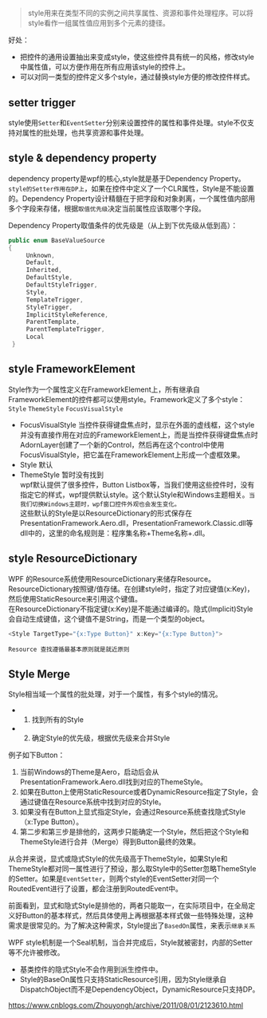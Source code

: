 #
> style用来在类型不同的实例之间共享属性、资源和事件处理程序。可以将style看作一组属性值应用到多个元素的捷径。  

好处：
- 把控件的通用设置抽出来变成style，使这些控件具有统一的风格，修改style中属性值，可以方便作用在所有应用该style的控件上。
- 可以对同一类型的控件定义多个style，通过替换style方便的修改控件样式。

## setter trigger
style使用`Setter`和`EventSetter`分别来设置控件的属性和事件处理。style不仅支持对属性的批处理，也共享资源和事件处理。  

## style & dependency property
dependency property是wpf的核心,style就是基于Dependency Property。`style的Setter作用在DP上`，如果在控件中定义了一个CLR属性，Style是不能设置的。Dependency Property设计精髓在于把字段和对象剥离，一个属性值内部用多个字段来存储，根据`取值优先级`决定当前属性应该取哪个字段。  

Dependency Property取值条件的优先级是（从上到下优先级从低到高）：
```C#
public enum BaseValueSource
{
     Unknown,
     Default,
     Inherited,
     DefaultStyle,
     DefaultStyleTrigger,
     Style,
     TemplateTrigger,
     StyleTrigger,
     ImplicitStyleReference,
     ParentTemplate,
     ParentTemplateTrigger,
     Local
 }
```

## style FrameworkElement
Style作为一个属性定义在FrameworkElement上，所有继承自FrameworkElement的控件都可以使用style。Framework定义了多个style：`Style` `ThemeStyle` `FocusVisualStyle`  

- FocusVisualStyle 当控件获得键盘焦点时，显示在外面的虚线框，这个style并没有直接作用在对应的FrameworkElement上，而是当控件获得键盘焦点时AdornLayer创建了一个新的Control，然后再在这个control中使用FocusVisualStyle，把它盖在FrameworkElement上形成一个虚框效果。
- Style 默认
- ThemeStyle 暂时没有找到  
    wpf默认提供了很多控件，Button Listbox等，当我们使用这些控件时，没有指定它的样式，wpf提供默认style。这个默认Style和Windows主题相关。`当我们切换Windows主题时，wpf窗口控件外观也会发生变化。`  
    这些默认的Style是以ResourceDictionary的形式保存在PresentationFramework.Aero.dll，PresentationFramework.Classic.dll等dll中的，这里的命名规则是：程序集名称+Theme名称+.dll。

## style ResourceDictionary
WPF 的Resource系统使用ResourceDictionary来储存Resource。ResourceDictionary按照键/值存储。在创建style时，指定了对应键值(x:Key)，然后使用StaticResource来引用这个键值。  
在ResourceDictionary不指定键(x:Key)是不能通过编译的。隐式(Implicit)Style会自动生成键值，这个键值不是String，而是一个类型的object。
```C#
<Style TargetType="{x:Type Button}" x:Key="{x:Type Button}">
```
`Resource 查找遵循最基本原则就是就近原则`

## Style Merge
Style相当域一个属性的批处理，对于一个属性，有多个style的情况。
- 1. 找到所有的Style
- 2. 确定Style的优先级，根据优先级来合并Style  

例子如下Button：  
1. 当前Windows的Theme是Aero，启动后会从PresentationFramework.Aero.dll找到对应的ThemeStyle。
2. 如果在Button上使用StaticResource或者DynamicResource指定了Style，会通过键值在Resource系统中找到对应的Style。
3. 如果没有在Button上显式指定Style，会通过Resource系统查找隐式Style（x:Type Button）。
4. 第二步和第三步是排他的，这两步只能确定一个Style，然后把这个Style和ThemeStyle进行合并（Merge）得到Button最终的效果。  

从合并来说，显式或隐式Style的优先级高于ThemeStyle，如果Style和ThemeStyle都对同一属性进行了预设，那么取Style中的Setter忽略ThemeStyle的Setter。如果是`EventSetter`，则两个style的EventSetter对同一个RoutedEvent进行了设置，都会注册到RoutedEvent中。  

前面看到，显式和隐式Style是排他的，两者只能取一，在实际项目中，在全局定义好Button的基本样式，然后具体使用上再根据基本样式做一些特殊处理，这种需求是很常见的。为了解决这种需求，Style提出了`BasedOn`属性，来表示`继承关系`  

WPF style机制是一个Seal机制，当合并完成后，Style就被密封，内部的Setter等不允许被修改。

- 基类控件的隐式Style不会作用到派生控件中。
- Style的BaseOn属性只支持StaticResource引用，因为Style继承自DispatchObject而不是DependencyObject，DynamicResource只支持DP。

https://www.cnblogs.com/Zhouyongh/archive/2011/08/01/2123610.html